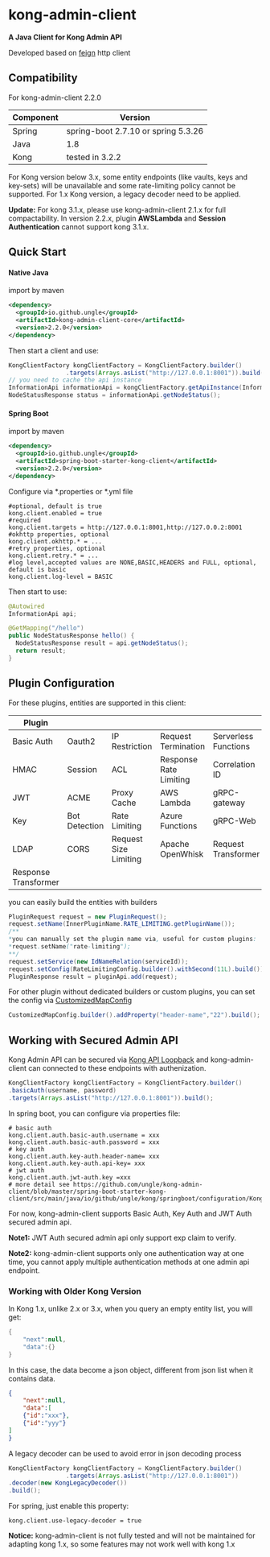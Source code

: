 # kong-admin-client

**A Java Client for Kong Admin API**

Developed based on [feign](https://github.com/OpenFeign/feign) http client

## Compatibility

For kong-admin-client 2.2.0

| Component | Version                             |
| --------- | ----------------------------------- |
| Spring    | spring-boot 2.7.10 or spring 5.3.26 |
| Java      | 1.8                                 |
| Kong      | tested in 3.2.2                     |

For Kong version below 3.x, some entity endpoints (like vaults, keys and key-sets) will be unavailable and some rate-limiting policy cannot be supported. For 1.x Kong version, a legacy decoder need to be applied.

**Update:**  For kong 3.1.x, please use kong-admin-client 2.1.x for full compactability. In version 2.2.x, plugin **AWSLambda** and **Session Authentication** cannot support kong 3.1.x.

## Quick Start

#### Native Java

import by maven

```xml
<dependency>
  <groupId>io.github.ungle</groupId>
  <artifactId>kong-admin-client-core</artifactId>
  <version>2.2.0</version>
</dependency>
```

Then start a client and use:

```java
KongClientFactory kongClientFactory = KongClientFactory.builder()
                .targets(Arrays.asList("http://127.0.0.1:8001")).build();
// you need to cache the api instance
InformationApi informationApi = kongClientFactory.getApiInstance(InformationApi.class);
NodeStatusResponse status = informationApi.getNodeStatus();
```

#### Spring Boot

import by maven

```xml
<dependency>
  <groupId>io.github.ungle</groupId>
  <artifactId>spring-boot-starter-kong-client</artifactId>
  <version>2.2.0</version>
</dependency>
```

Configure via *.properties or *.yml file

```properties
#optional, default is true
kong.client.enabled = true 
#required
kong.client.targets = http://127.0.0.1:8001,http://127.0.0.2:8001
#okhttp properties, optional
kong.client.okhttp.* = ...
#retry properties, optional
kong.client.retry.* = ...
#log level,accepted values are NONE,BASIC,HEADERS and FULL, optional, default is basic
kong.client.log-level = BASIC
```

Then start to use:

```java
@Autowired
InformationApi api;

@GetMapping("/hello")
public NodeStatusResponse hello() {
  NodeStatusResponse result = api.getNodeStatus();
  return result;
}
```

## Plugin Configuration

For these plugins, entities are supported in this client:

| Plugin               |               |                       |                        |                      |
| -------------------- | ------------- | --------------------- | ---------------------- | -------------------- |
| Basic Auth           | Oauth2        | IP Restriction        | Request Termination    | Serverless Functions |
| HMAC                 | Session       | ACL                   | Response Rate Limiting | Correlation ID       |
| JWT                  | ACME          | Proxy Cache           | AWS Lambda             | gRPC-gateway         |
| Key                  | Bot Detection | Rate Limiting         | Azure Functions        | gRPC-Web             |
| LDAP                 | CORS          | Request Size Limiting | Apache OpenWhisk       | Request Transformer  |
| Response Transformer |               |                       |                        |                      |

you can easily build the entities with builders

```java
PluginRequest request = new PluginRequest();
request.setName(InnerPluginName.RATE_LIMITING.getPluginName());
/**
*you can manually set the plugin name via, useful for custom plugins:
*request.setName("rate-limiting");
**/
request.setService(new IdNameRelation(serviceId));
request.setConfig(RateLimitingConfig.builder().withSecond(11L).build());
PluginResponse result = pluginApi.add(request);
```

For other plugin without dedicated builders or custom plugins, you can set the config via [CustomizedMapConfig](https://github.com/ungle/kong-admin-client/blob/master/kong-admin-client-core/src/main/java/io/github/ungle/kong/client/model/plugins/CustomizedMapConfig.java)

```java
CustomizedMapConfig.builder().addProperty("header-name","22").build();
```

## Working with Secured Admin API

Kong Admin API can be secured via [Kong API Loopback](https://docs.konghq.com/gateway/3.1.x/production/running-kong/secure-admin-api/) and kong-admin-client can connected to these endpoints with authenization.

```java
KongClientFactory kongClientFactory = KongClientFactory.builder()
.basicAuth(username, password)
.targets(Arrays.asList("http://127.0.0.1:8001")).build();
```

In spring boot, you can configure via properties file:

```properties
# basic auth
kong.client.auth.basic-auth.username = xxx
kong.client.auth.basic-auth.password = xxx
# key auth
kong.client.auth.key-auth.header-name= xxx
kong.client.auth.key-auth.api-key= xxx
# jwt auth
kong.client.auth.jwt-auth.key =xxx
# more detail see https://github.com/ungle/kong-admin-client/blob/master/spring-boot-starter-kong-client/src/main/java/io/github/ungle/kong/springboot/configuration/KongAuthProperties.java
```

For now, kong-admin-client supports Basic Auth, Key Auth and JWT Auth secured admin api.

**Note1:** JWT Auth secured admin api only support exp claim to verify.

**Note2:** kong-admin-client supports only one authentication way at one time, you cannot apply multiple authentication methods at one admin api endpoint.

### Working with Older Kong Version

In Kong 1.x, unlike 2.x or 3.x, when you query an empty entity list, you will get:

```java
{
    "next":null,
    "data":{}
}
```

In this case, the data become a json object, different from json list when it contains data.

```json
{
    "next":null,
    "data":[
    {"id":"xxx"},
    {"id":"yyy"}
]
}
```

A legacy decoder can be used to avoid error in json decoding process

```java
KongClientFactory kongClientFactory = KongClientFactory.builder()
                .targets(Arrays.asList("http://127.0.0.1:8001"))
.decoder(new KongLegacyDecoder())
.build();
```

For spring, just enable this property:

```properties
kong.client.use-legacy-decoder = true
```

**Notice:** kong-admin-client is not fully tested and will not be maintained for adapting kong 1.x, so some features may not work well with kong 1.x
